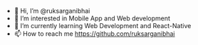 - 👋 Hi, I’m @ruksarganibhai
- 👀 I’m interested in Mobile App and Web development
- 🌱 I’m currently learning Web Development and React-Native 
- 📫 How to reach me https://github.com/ruksarganibhai

<!---
ruksarganibhai/ruksarganibhai is a ✨ special ✨ repository because its `README.md` (this file) appears on your GitHub profile.
You can click the Preview link to take a look at your changes.
--->
